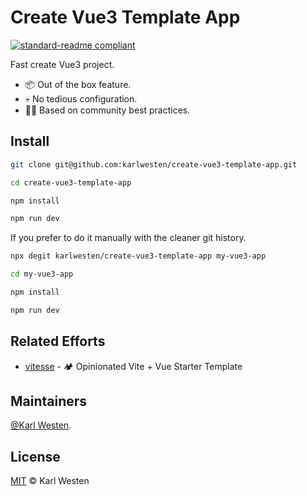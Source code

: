 # Create Vue3 Template App

[![standard-readme compliant](https://img.shields.io/badge/readme%20style-standard-brightgreen.svg?style=flat-square)](https://github.com/RichardLitt/standard-readme)

Fast create Vue3 project.

* 📦 Out of the box feature.
* 💀 No tedious configuration.
* 💪🏻 Based on community best practices.

## Install

```bash
git clone git@github.com:karlwesten/create-vue3-template-app.git

cd create-vue3-template-app

npm install

npm run dev
```

If you prefer to do it manually with the cleaner git history.

```bash
npx degit karlwesten/create-vue3-template-app my-vue3-app

cd my-vue3-app

npm install

npm run dev
```



## Related Efforts

* [vitesse](https://github.com/antfu/vitesse) - 🏕 Opinionated Vite + Vue Starter Template

## Maintainers

[@Karl Westen](https://github.com/karlwesten).

## License

[MIT](LICENSE) © Karl Westen
